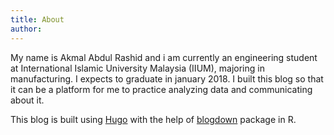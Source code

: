 ```yaml
---
title: About 
author: 
---
```


My name is Akmal Abdul Rashid and i am currently an engineering student at International Islamic University Malaysia (IIUM), majoring in manufacturing. I expects to graduate in january 2018. I built this blog so that it can be a platform for me to practice analyzing data and communicating about it.

This blog is built using [Hugo](https://gohugo.io/) with the help of [blogdown](https://github.com/rstudio/blogdown) package in R.


